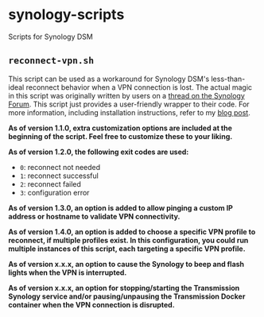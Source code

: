 # synology-scripts

Scripts for Synology DSM

## `reconnect-vpn.sh`

This script can be used as a workaround for Synology DSM's less-than-ideal reconnect behavior when a VPN connection is lost. The actual magic in this script was originally written by users on a [thread on the Synology Forum](https://community.synology.com/enu/forum/17/post/53791). This script just provides a user-friendly wrapper to their code. For more information, including installation instructions, refer to my [blog post](https://blog.harrier.us/reconnecting-a-failed-vpn-connection-on-synology-dsm-6/).

**As of version 1.1.0, extra customization options are included at the beginning of the script. Feel free to customize these to your liking.**

**As of version 1.2.0, the following exit codes are used:**

- `0`: reconnect not needed
- `1`: reconnect successful
- `2`: reconnect failed
- `3`: configuration error

**As of version 1.3.0, an option is added to allow pinging a custom IP address or hostname to validate VPN connectivity.**

**As of version 1.4.0, an option is added to choose a specific VPN profile to reconnect, if multiple profiles exist. In this configuration, you could run multiple instances of this script, each targeting a specific VPN profile.**

**As of version x.x.x, an option to cause the Synology to beep and flash lights when the VPN is interrupted.**

**As of version x.x.x, an option for stopping/starting the Transmission Synology service and/or pausing/unpausing the Transmission Docker container when the VPN connection is disrupted.**
